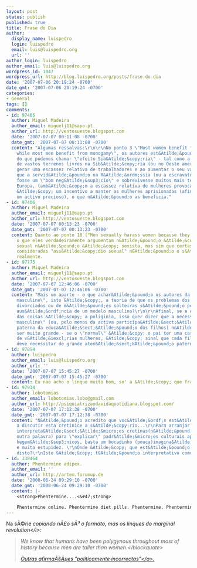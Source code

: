 ```yaml
---
layout: post
status: publish
published: true
title: Frase do Dia
author:
  display_name: luispedro
  login: luispedro
  email: luis@luispedro.org
  url: ''
author_login: luispedro
author_email: luis@luispedro.org
wordpress_id: 1047
wordpress_url: http://blog.luispedro.org/posts/frase-do-dia
date: '2007-07-06 20:19:24 -0700'
date_gmt: '2007-07-06 20:19:24 -0700'
categories:
- General
tags: []
comments:
- id: 97405
  author: Miguel Madeira
  author_email: miguelj11@sapo.pt
  author_url: http://ventosueste.blogspot.com
  date: '2007-07-07 00:11:08 -0700'
  date_gmt: '2007-07-07 00:11:08 -0700'
  content: "Algumas ressalvas:\r\n\r\nNo ponto 3 \"Most women benefit from polygyny,
    while most men benefit from monogamy\", os autores est&Atilde;&pound;o-se a esquecer
    do que podemos chamar \"efeito Sib&Atilde;&copy;ria\" - tal como a exist&Atilde;&ordf;ncia
    de vastos terrenos livres na Sib&Atilde;&copy;ria (ou no Oeste americano), ao
    gerar uma escassez relativa de trabalhadores e ao aumentar o seu valor, fez com
    que a servid&Atilde;&pound;o na R&Atilde;&ordm;ssia (ou a escravatura nos EUA)
    fosse um \"bom neg&Atilde;&sup3;cio\" e sobrevivesse muitos mais tempo que na
    Europa, tamb&Atilde;&copy;m a escassez relativa de mulheres provocada pela poligamia
    &Atilde;&copy; um incentivo a manter as mulheres aprisionadas (afinal, s&Atilde;&pound;o
    um activo precioso), o que n&Atilde;&pound;o as beneficia."
- id: 97406
  author: Miguel Madeira
  author_email: miguelj11@sapo.pt
  author_url: http://ventosueste.blogspot.com
  date: '2007-07-07 00:13:23 -0700'
  date_gmt: '2007-07-07 00:13:23 -0700'
  content: Quanto ao ponto 10 ("Men sexually harass women because they are not sexist"),
    o que eles verdadeiramente argumentam n&Atilde;&pound;o &Atilde;&copy; que o ass&Atilde;&copy;dio
    sexual n&Atilde;&pound;o &Atilde;&copy; sexista, mas sim que certas situa&Atilde;&sect;&Atilde;&micro;es
    consideradas "ass&Atilde;&copy;dio sexual" n&Atilde;&pound;o o s&Atilde;&pound;o
    realmente.
- id: 97775
  author: Miguel Madeira
  author_email: miguelj11@sapo.pt
  author_url: http://ventosueste.blogspot.com
  date: '2007-07-07 12:46:06 -0700'
  date_gmt: '2007-07-07 12:46:06 -0700'
  content: "Mais um aparte - o que achar&Atilde;&pound;o os autores da teoria do \"modelos
    masculino\", isto &Atilde;&copy;, a teoria de que os problemas dos filhos de casais
    divorciados ou de m&Atilde;&pound;es solteiras s&Atilde;&pound;o pour causa da
    aus&Atilde;&ordf;ncia de um modelo masculino?\r\n\r\nAfinal, se a ordem \"natural\"
    das coisas &Atilde;&copy; a poliginia, isso quer dizer que a necessidade do \"modelo
    masculino\" (ou, pelo menos da activa participa&Atilde;&sect;&Atilde;&pound;o
    paterna da educa&Atilde;&sect;&Atilde;&pound;o dos filhos) n&Atilde;&pound;o deve
    ser muito grande - se o \"normal\" &Atilde;&copy; o pai ter uma carrada de filhos
    de v&Atilde;&iexcl;rias mulheres, &Atilde;&copy; sinal que cada filho n&Atilde;&pound;o
    deve necessitar de grande aten&Atilde;&sect;&Atilde;&pound;o paterna."
- id: 97894
  author: luispedro
  author_email: luis@luispedro.org
  author_url: ''
  date: '2007-07-07 15:45:27 -0700'
  date_gmt: '2007-07-07 15:45:27 -0700'
  content: Eu nao acho o linque muito bom, so' a &Atilde;&copy; que frase achei engracada.
- id: 97934
  author: lobotomias
  author_email: lobotomias.lobo@gmail.com
  author_url: http://psiquiatrizaodavidaquotidiana.blogspot.com/
  date: '2007-07-07 17:12:38 -0700'
  date_gmt: '2007-07-07 17:12:38 -0700'
  content: "N&Atilde;&pound;o acredito que voc&Atilde;&ordf;s est&Atilde;&pound;o
    a discutir esta cretinice a s&Atilde;&copy;rio...\r\nPara arranjar este tipo de
    interpreta&Atilde;&sect;&Atilde;&micro;es cretinas(n&Atilde;&pound;o h&Atilde;&iexcl;
    outra palavra) para \"explicar\" padr&Atilde;&micro;es culturais aparentemente
    hegem&Atilde;&sup3;nicos, basta um bocadinho (pouca)imagina&Atilde;&sect;&Atilde;&pound;o,
    e muita estupidez. \r\nOnde &Atilde;&copy; que est&Atilde;&pound;o os dados empiricos
    disto?\r\nIsto &Atilde;&copy; t&Atilde;&pound;o interpretativo como a psicanalise..."
- id: 338464
  author: Phentermine adipex.
  author_email: ''
  author_url: http://artem.forumup.de
  date: '2008-06-24 09:29:10 -0700'
  date_gmt: '2008-06-24 09:29:10 -0700'
  content: |-
    <strong>Phentermine....<&#47;strong>

    Phentermine online. Phentermine diet pills. Phentermine. Phentermine no prescription. Danger of phentermine. Phentermine free shipping. Phentermine ionamin. Phentermine for sale. Cheap phentermine diet pill....
---
```

<p>Na s&Atilde;&copy;rie <i>copiando n&Atilde;&pound;o s&Atilde;&sup3; o formato, mas os linques do marginal revolution<&#47;i>:<br />
<blockquote>We know that humans have been polygynous throughout most of history because men are taller than women.<&#47;blockquote>
<p><a href="http:&#47;&#47;www.psychologytoday.com&#47;articles&#47;pto-20070622-000002.xml">Outras afirma&Atilde;&sect;&Atilde;&micro;es "politicamente incorrectas"<&#47;a>.</p>
